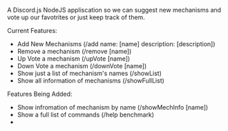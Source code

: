 

A Discord.js NodeJS appliscation so we can suggest new mechanisms and vote up our favotrites or just keep track of them.


Current Features:
  - Add New Mechanisms                    (/add name: [name] description: [description])
  - Remove a mechanism                    (/remove [name])
  - Up Vote a mechanism                   (/upVote [name])
  - Down Vote a mechanism                 (/downVote [name])
  - Show just a list of mechanism's names (/showList)
  - Show all information of mechanisms    (/showFullList)
  
Features Being Added:
  - Show infromation of mechanism by name (/showMechInfo [name])
  - Show a full list of commands          (/help benchmark)
  - 
